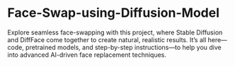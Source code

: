 # Face-Swap-using-Diffusion-Model
Explore seamless face-swapping with this project, where Stable Diffusion and DiffFace come together to create natural, realistic results. It’s all here—code, pretrained models, and step-by-step instructions—to help you dive into advanced AI-driven face replacement techniques.
